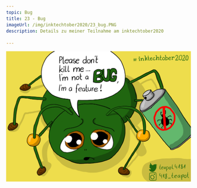 ```yaml
---
topic: Bug
title: 23 - Bug
imageUrl: /img/inktechtober2020/23_bug.PNG
description: Details zu meiner Teilnahme am inktechtober2020

---
```


![23 Bug](/img/inktechtober2020/23_bug.PNG)
